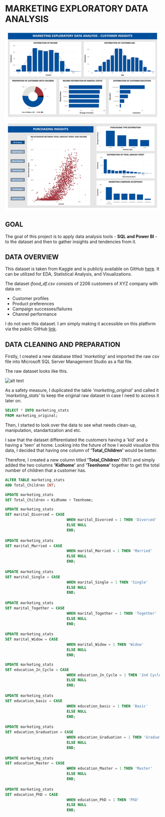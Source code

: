 # MARKETING EXPLORATORY DATA ANALYSIS

![alt text](https://raw.githubusercontent.com/robertasdvarionas/Marketing-Analytics-EDA/refs/heads/main/Related%20Images/Marketing%20Exploratory%20Data%20Analysis_page-0001.jpg)
![alt text](https://raw.githubusercontent.com/robertasdvarionas/Marketing-Analytics-EDA/refs/heads/main/Related%20Images/Marketing%20Exploratory%20Data%20Analysis_page-0002.jpg)

## GOAL

The goal of this project is to apply data analysis tools - **SQL and Power BI** - to the dataset and then to gather insights and tendencies from it.

## DATA OVERVIEW

This dataset is taken from Kaggle and is publicly available on GitHub [here](https://github.com/nailson/ifood-data-business-analyst-test). It can be utilized for EDA, Statistical Analysis, and Visualizations.

The dataset *ifood_df.csv* consists of 2206 customers of XYZ company with data on:

* Customer profiles
* Product preferences
* Campaign successes/failures
* Channel performance

I do not own this dataset. I am simply making it accessible on this platform via the public GitHub [link](https://github.com/nailson/ifood-data-business-analyst-test).

## DATA CLEANING AND PREPARATION

Firstly, I created a new database titled *'marketing'* and imported the raw csv file into Microsoft SQL Server Management Studio as a flat file.

The raw dataset looks like this.

![alt text]()

As a safety measure, I duplicated the table *'marketing_original'* and called it *'marketing_stats'* to keep the original raw dataset in case I need to access it later on.

```sql
SELECT * INTO marketing_stats
FROM marketing_original;
```

Then, I started to look over the data to see what needs clean-up, manipulation, standartization and etc.

I saw that the dataset differentiated the customers having a 'kid' and a having a 'teen' at home. Looking into the future of how I would visualize this data, I decided that having one column of **'Total_Children'** would be better. 

Therefore, I created a new column titled **'Total_Children'** (INT) and simply added the two columns **'Kidhome'** and **'Teenhome'** together to get the total number of children that a customer has.

```sql
ALTER TABLE marketing_stats
ADD Total_Children INT;
```

```sql
UPDATE marketing_stats
SET Total_Children = Kidhome + Teenhome;
```

```sql
UPDATE marketing_stats
SET marital_Divorced = CASE
							WHEN marital_Divorced = 1 THEN 'Divorced'
							ELSE NULL
							END;

UPDATE marketing_stats
SET marital_Married = CASE
							WHEN marital_Married = 1 THEN 'Married'
							ELSE NULL
							END;

UPDATE marketing_stats
SET marital_Single = CASE
							WHEN marital_Single = 1 THEN 'Single'
							ELSE NULL
							END;

UPDATE marketing_stats
SET marital_Together = CASE
							WHEN marital_Together = 1 THEN 'Together'
							ELSE NULL
							END;

UPDATE marketing_stats
SET marital_Widow = CASE
							WHEN marital_Widow = 1 THEN 'Widow'
							ELSE NULL
							END;
```


```sql
UPDATE marketing_stats
SET education_2n_Cycle = CASE
							WHEN education_2n_Cycle = 1 THEN '2nd Cycle'
							ELSE NULL
							END;

UPDATE marketing_stats
SET education_basic = CASE
							WHEN education_basic = 1 THEN 'Basic'
							ELSE NULL
							END;

UPDATE marketing_stats
SET education_Graduation = CASE
							WHEN education_Graduation = 1 THEN 'Graduation'
							ELSE NULL
							END;

UPDATE marketing_stats
SET education_Master = CASE
							WHEN education_Master = 1 THEN 'Master'
							ELSE NULL
							END;

UPDATE marketing_stats
SET education_PhD = CASE
							WHEN education_PhD = 1 THEN 'PhD'
							ELSE NULL
							END;
```
